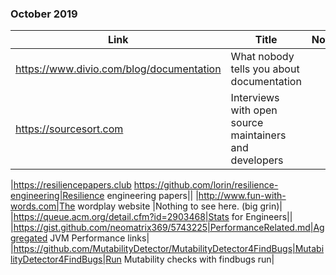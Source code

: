### October 2019

|Link|Title|Notes|
|----|-----|-----|
|https://www.divio.com/blog/documentation|What nobody tells you about documentation||
|https://sourcesort.com|Interviews with open source maintainers and developers||

|https://resiliencepapers.club https://github.com/lorin/resilience-engineering|Resilience engineering papers||
|http://www.fun-with-words.com|The wordplay website	|Nothing to see here. (big grin)|
|https://queue.acm.org/detail.cfm?id=2903468|Stats for Engineers||
|https://gist.github.com/neomatrix369/5743225|PerformanceRelated.md|Aggregated JVM Performance links|
|https://github.com/MutabilityDetector/MutabilityDetector4FindBugs|MutabilityDetector4FindBugs|Run Mutability checks with findbugs run|
